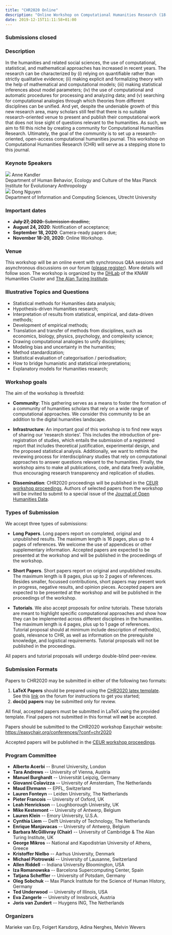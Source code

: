 ```yaml
---
title: "CHR2020 Online"
description: "Online Workshop on Computational Humanities Research (18-20 November 2020);"
date: 2019-12-15T11:11:58+01:00
---
```


<h3 class="header center">Submissions closed</h3>

### Description
In the humanities and related social sciences, the use of computational, statistical, and
mathematical approaches has increased in recent years. The research can be characterized
by (i) relying on quantifiable rather than strictly qualitative evidence; (ii) making
explicit and formalizing theory with the help of mathematical and computational
models; (iii) making statistical inferences about model parameters; (iv) the use of
computational and automatic procedures for processing and analyzing data; and (v)
searching for computational analogies through which theories from different disciplines
can be unified. And yet, despite the undeniable growth of this new research area, many
scholars still feel that there is no suitable research-oriented venue to present and
publish their computational work that does not lose sight of questions relevant to the
humanities. As such, we aim to fill this niche by creating a community for Computational
Humanities Research. Ultimately, the goal of the community is to set up a
research-oriented, open-access computational humanities journal. This workshop on
Computational Humanities Research (CHR) will serve as a stepping stone to this journal.

### Keynote Speakers

<div class="keynotes">
  <div class="imgitem">
    <img src="/images/anne_kandler.jpg"/>
    <span class="caption"><span class="speaker">Anne Kandler</span></br> Department of
  Human Behavior, Ecology and Culture of the Max Planck Institute for Evolutionary
  Anthropology</span> 
  </div>

  <div class="imgitem">
    <img src="/images/dong_nguyen.jpg"/>
    <span class="caption"><span class="speaker">Dong Nguyen</span></br> Department of
    Information and Computing Sciences, Utrecht University</span> 
  </div>
</div>


### Important dates
- ~~**July 27, 2020**: Submission deadline~~;
- **August 24, 2020**: Notification of acceptance;
- **September 18, 2020**: Camera-ready papers due;
- **November 18-20, 2020**: Online Workshop.

### Venue
This workshop will be an online event with synchronous Q&A sessions and asynchronous
discussions on our forum ([please
register](https://discourse.computational-humanities-research.org/)).  More details will
follow soon. The workshop is organized by the [DHLab](http://dhlab.nl) of the KNAW
Humanities Cluster and [The Alan Turing Institute](https://www.turing.ac.uk/).

### Illustrative Topics and Questions
- Statistical methods for Humanities data analysis;
- Hypothesis-driven Humanities research;
- Interpretation of results from statistical, empirical, and data-driven methods;
- Development of empirical methods; 
- Translation and transfer of methods from disciplines, such as economics, biology,
  physics, psychology, and complexity science;
- Drawing computational analogies to unify disciplines;
- Modeling bias and uncertainty in the humanities;
- Method standardization;
- Statistical evaluation of categorisation / periodisation;
- How to bridge humanistic and statistical interpretations;
- Explanatory models for Humanities research;

### Workshop goals
The aim of the workshop is threefold: 

- **Community**: This gathering serves as a means to foster the formation of a community of
  humanities scholars that rely on a wide range of computational approaches. We consider
  this community to be an addition to the digital humanities landscape.

- **Infrastructure**: An important goal of this workshop is to find new ways of sharing our
  ‘research stories’. This includes the introduction of pre-registration of studies, which
  entails the submission of a registered report that includes theoretical justification,
  experimental design, and the proposed statistical analysis. Additionally, we want to
  rethink the reviewing process for interdisciplinary studies that rely on computational
  approaches to answer questions relevant to the humanities. Finally, the workshop aims to
  make all publications, code, and data freely available, thus encouraging research
  transparency and replication of studies.

- **Dissemination**: CHR2020 proceedings will be published in the [CEUR workshop
  proceedings](http://ceur-ws.org/). Authors of selected papers from the workshop will be
  invited to submit to a special issue of the [Journal of Open Humanities
  Data](https://openhumanitiesdata.metajnl.com/).  


### Types of Submission
We accept three types of submissions:

- **Long Papers**. Long papers report on completed, original and unpublished results. The
  maximum length is 16 pages, plus up to 4 pages of references. We welcome the use of
  appendices or other supplementary information. Accepted papers are expected to be
  presented at the workshop and will be published in the proceedings of the workshop.

- **Short Papers**. Short papers report on original and unpublished results. The maximum
  length is 8 pages, plus up to 2 pages of references. Besides smaller, focussed
  contributions, short papers may present work in progress, negative results, and opinion
  pieces. Accepted papers are expected to be presented at the workshop and will be
  published in the proceedings of the workshop.

- **Tutorials**. We also accept proposals for *online* tutorials. These tutorials are
  meant to highlight specific computational approaches and show how they can be
  implemented across different disciplines in the humanities. The maximum length is 4
  pages, plus up to 1 page of references. Tutorial proposal should at minimum include
  description of method(s), goals, relevance to CHR, as well as information on the
  prerequisite knowledge, and logistical requirements. Tutorial proposals will not be
  published in the proceedings.

All papers and tutorial proposals will undergo double-blind peer-review.


### Submission Formats
Papers to CHR2020 may be submitted in either of the following two formats:

1. **LaTeX Papers** should be prepared using the [CHR2020 latex
   template](https://github.com/cohure/CoHuRe/raw/master/chr2020_latex_template.zip). See
   this
   [link](https://discourse.computational-humanities-research.org/t/chr-latex-instructions/230)
   on the forum for instructions to get you started;
2. **doc(x) papers** may be submitted only for review.

All final, accepted papers must be submitted in LaTeX using the provided template.
Final papers not submitted in this format will **not** be accepted.

Papers should be submitted to the CHR2020 workshop Easychair website:
https://easychair.org/conferences/?conf=chr2020

Accepted papers will be published in the [CEUR workshop proceedings](http://ceur-ws.org/).


### Program Committee

- **Alberto Acerbi** -- Brunel University, London
- **Tara Andrews** -- University of Vienna, Austria
- **Manuel Burghardt** -- Universität Leipzig, Germany
- **Giovanni Colavizza** -- University of Amsterdam, The Netherlands
- **Maud Ehrmann** -- EPFL, Switzerland
- **Lauren Fonteyn** -- Leiden University, The Netherlands
- **Pieter Francois** -- University of Oxford, UK
- **Leah Henrickson** -- Loughborough University, UK
- **Mike Kestemont** -- University of Antwerp, Belgium
- **Lauren Klein** -- Emory University, U.S.A.
- **Cynthia Liem** -- Delft University of Technology, The Netherlands
- **Enrique Manjavacas** -- University of Antwerp, Belgium
- **Barbara McGillivray (Chair)** -- University of Cambridge & The Alan Turing Institute, UK
- **George Mikros** -- National and Kapodistrian University of Athens, Greece
- **Kristoffer Nielbo** -- Aarhus University, Denmark
- **Michael Piotrowski** -- University of Lausanne, Switzerland
- **Allen Riddell** -- Indiana University Bloomington, USA
- **Iza Romanowska** -- Barcelona Supercomputing Center, Spain
- **Tatjana Scheffler** -- University of Potsdam, Germany
- **Oleg Sobchuk** -- Max Planck Institute for the Science of Human History, Germany
- **Ted Underwood** -- University of Illinois, USA
- **Eva Zangerle** -- University of Innsbruck, Austria
- **Joris van Zundert** -- Huygens ING, The Netherlands


### Organizers
Marieke van Erp, Folgert Karsdorp, Adina Nerghes, Melvin Wevers
